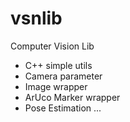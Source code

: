 # vsnlib

Computer Vision Lib

* C++ simple utils
* Camera parameter
* Image wrapper 
* ArUco Marker wrapper
* Pose Estimation
...